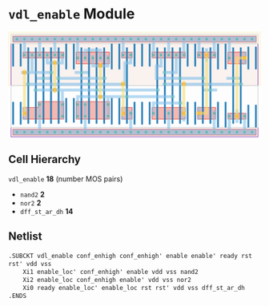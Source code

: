 # `vdl_enable` Module
![Layout](vdl_enable.png)

## Cell Hierarchy

`vdl_enable` **18** (number MOS pairs)
- `nand2` **2**
- `nor2` **2**
- `dff_st_ar_dh` **14**

## Netlist

```
.SUBCKT vdl_enable conf_enhigh conf_enhigh' enable enable' ready rst rst' vdd vss
    Xi1 enable_loc' conf_enhigh' enable vdd vss nand2
    Xi2 enable_loc conf_enhigh enable' vdd vss nor2
    Xi0 ready enable_loc' enable_loc rst rst' vdd vss dff_st_ar_dh
.ENDS
```
